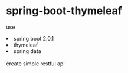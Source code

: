 # spring-boot-thymeleaf
use
<li>spring boot 2.0.1</li>
<li>thymeleaf</li>
<li>spring data</li>
<br/>
create simple restful api
